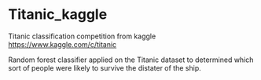 # Titanic_kaggle
Titanic classification competition from kaggle https://www.kaggle.com/c/titanic

Random forest classifier applied on the Titanic dataset to determined which sort of people were likely to survive the distater of the ship.
